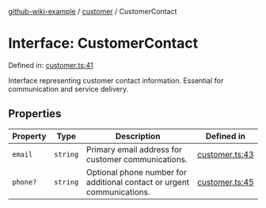 [github-wiki-example](../wiki/Home) / [customer](../wiki/customer) / CustomerContact

# Interface: CustomerContact

Defined in: [customer.ts:41](https://github.com/typedoc2md/dummy-typescript-api/blob/main/src/customer.ts#L41)

Interface representing customer contact information.
Essential for communication and service delivery.

## Properties

| Property | Type | Description | Defined in |
| ------ | ------ | ------ | ------ |
| <a id="email"></a> `email` | `string` | Primary email address for customer communications. | [customer.ts:43](https://github.com/typedoc2md/dummy-typescript-api/blob/main/src/customer.ts#L43) |
| <a id="phone"></a> `phone?` | `string` | Optional phone number for additional contact or urgent communications. | [customer.ts:45](https://github.com/typedoc2md/dummy-typescript-api/blob/main/src/customer.ts#L45) |

